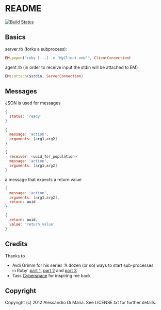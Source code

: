 README
======

[![Build Status](https://secure.travis-ci.org/grrrisu/em-box.png?branch=master)](http://travis-ci.org/grrrisu/em-box)

Basics
------

server.rb (forks a subprocess):

```ruby
EM.popen("ruby [...] -e 'MyClient.new'", ClientConnection)
```

agent.rb (in order to receive input the stdin will be attached to EM)

```ruby
EM::attach($stdin, ServerConnection)
```

Messages
--------

JSON is used for messages

```javascript
{
  status: 'ready'
}

{
  message: 'action',
  arguments: [arg1,arg2]
}

{
  receiver: <uuid_for_population>
  message: 'action',
  arguments: [arg1,arg2]
}
```

a message that expects a return value

```javascript
{
  message: 'action',
  arguments: [arg1,arg2],
  return: uuid
}

{
  return: uuid,
  value: 'return value'
}
```

Credits
-------

Thanks to
* Avdi Grimm for his series 'A dozen (or so) ways to start sub-processes in Ruby' [part 1](http://devver.wordpress.com/2009/06/30/a-dozen-or-so-ways-to-start-sub-processes-in-ruby-part-1/), [part 2](http://devver.wordpress.com/2009/07/13/a-dozen-or-so-ways-to-start-sub-processes-in-ruby-part-2/) and [part 3](http://devver.wordpress.com/2009/10/12/ruby-subprocesses-part_3/)
* Tass [Cyberspace](https://github.com/Tass/cyberspace) for inspiring me back

Copyright
--------

Copyright (c) 2012 Alessandro Di Maria. See LICENSE.txt for further details.
